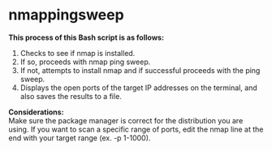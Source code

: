 # nmappingsweep

<b>This process of this Bash script is as follows:</b>
1. Checks to see if nmap is installed.
2. If so, proceeds with nmap ping sweep.
3. If not, attempts to install nmap and if successful proceeds with the ping sweep.
5. Displays the open ports of the target IP addresses on the terminal, and also saves the results to a file.

<b>Considerations:</b>
<br>Make sure the package manager is correct for the distribution you are using. If you want to scan a specific range of ports, edit the nmap line at the end with your target range (ex. -p 1-1000).
